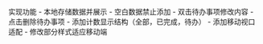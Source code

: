 实现功能
    - 本地存储数据并展示
    - 空白数据禁止添加
    - 双击待办事项修改内容
    - 点击删除待办事项
    - 添加计数显示结构（全部，已完成，待办）
    - 添加移动视口适配
    - 修改部分样式适应移动端
